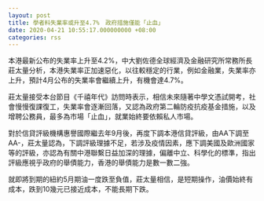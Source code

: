 ```yaml
---
layout: post
title: 學者料失業率或升至4.7%　政府措施僅能「止血」
date: 2020-04-21 10:55:17.000000000 +08:00
categories: rss
---
```


本港最新公布的失業率上升至4.2%，中大劉佐德全球經濟及金融研究所常務所長莊太量分析，本港失業率正加速惡化，以往較穩定的行業，例如金融業，失業率亦上升，預計4月公布的失業率會繼續上升，有機會達4.7%。

莊太量接受本台節目《千禧年代》訪問時表示，相信未來隨著中學文憑試開考，社會慢慢復課復工，失業率會逐漸回落，又認為政府第二輪防疫抗疫基金措施，以及增聘公務員，最多為市場「止血」，就業始終要依賴私人市場。

對於信貸評級機構惠譽國際繼去年9月後，再度下調本港信貸評級，由AA下調至AA-，莊太量認為，下調評級理據不足，若涉及疫情因素，應下調美國及歐洲國家等的評級，亦認為有關中港聯繫日益加深的理據，偏離中立、科學化的標準，指出評級應視乎政府的舉債能力，香港的舉債能力是數一數二強。

就即將到期的紐約5月期油一度跌至負值，莊太量相信，是短期操作，油價始終有成本，跌到10幾元已接近成本，不能長期下跌。
